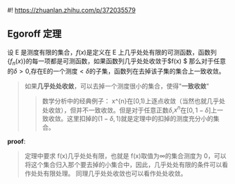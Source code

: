 #! https://zhuanlan.zhihu.com/p/372035579

## Egoroff 定理

设 E 是测度有限的集合，$f(x)$是定义在 E 上几乎处处有限的可测函数，函数列$\left\{ f_n(x) \right\}$的每一项都是可测函数，如果函数列几乎处处收敛于$f(x) $
那么对于任意的$\delta>0$,存在E的一个测度$<\delta$的子集，函数列在去掉该子集的集合上一致收敛。

> 如果**几乎处处收敛**，可以去掉一个测度很小的集合，使得"**一致收敛**"
>
> > 数学分析中的经典例子： x^{n}在[0,1)上逐点收敛（当然也就几乎处处收敛），但并不一致收敛。但是对于任意正数$\delta$,$x^n$在$[0,1-\delta]$上一致收敛。这里扣掉的$(1-\delta,1)$就是定理中的扣掉的测度充分小的集合。

**proof**:

> 定理中要求 f(x)几乎处处有限，也就是 f(x)取值为$\infty$的集合测度为 0，可以将这个集合归入那个要去掉的小集合中，因此，几乎处处有限的条件可以看作处处有限处理。
> 同理几乎处处收敛也可以看作处处收敛。
